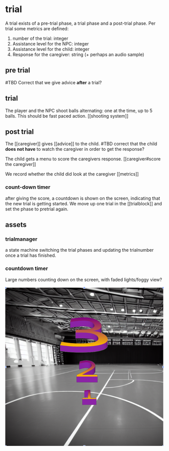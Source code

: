 # trial

A trial exists of a pre-trial phase, a trial phase and a post-trial phase.
Per trial some metrics are defined:

1. number of the trial: integer
2. Assistance level for the NPC: integer
3. Assistance level for the child: integer
4. Response for the caregiver: string (+ perhaps an audio sample)


## pre trial

#TBD Correct that we give advice **after** a trial?

## trial
The player and the NPC shoot balls alternating: one at the time, up to 5 balls. 
This should be fast paced action.
[[shooting system]]


## post trial
The [[caregiver]] gives [[advice]] to the child. 
#TBD correct that the child **does not have** to watch the caregiver in order to get the response?

The child gets a menu to score the caregivers response. [[caregiver#score the caregiver]]

We record whether the child did look at the caregiver [[metrics]]

### count-down timer

after giving the score, a countdown is shown on the screen, indicating that the new trial is getting started. We move up one trial in the [[trialblock]] and set the phase to pretrial again.

## assets

### trialmanager
a state machine switching the trial phases and updating the trialnumber once a trial has finished.

### countdown timer

Large numbers counting down on the screen, with faded lights/foggy view?

![countdown_timer](./imgs/countdown_timer.png)